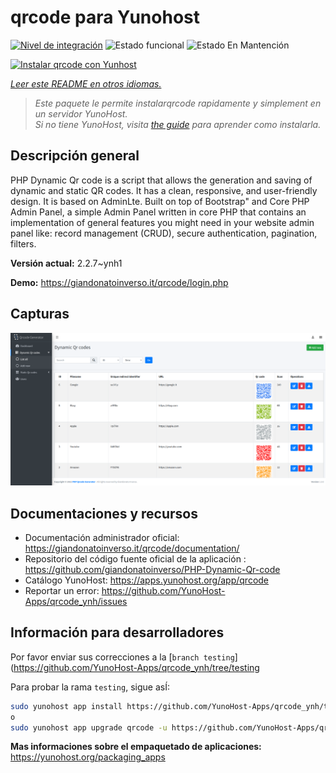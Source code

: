 <!--
Este archivo README esta generado automaticamente<https://github.com/YunoHost/apps/tree/master/tools/readme_generator>
No se debe editar a mano.
-->

# qrcode para Yunohost

[![Nivel de integración](https://dash.yunohost.org/integration/qrcode.svg)](https://dash.yunohost.org/appci/app/qrcode) ![Estado funcional](https://ci-apps.yunohost.org/ci/badges/qrcode.status.svg) ![Estado En Mantención](https://ci-apps.yunohost.org/ci/badges/qrcode.maintain.svg)

[![Instalar qrcode con Yunhost](https://install-app.yunohost.org/install-with-yunohost.svg)](https://install-app.yunohost.org/?app=qrcode)

*[Leer este README en otros idiomas.](./ALL_README.md)*

> *Este paquete le permite instalarqrcode rapidamente y simplement en un servidor YunoHost.*  
> *Si no tiene YunoHost, visita [the guide](https://yunohost.org/install) para aprender como instalarla.*

## Descripción general

PHP Dynamic Qr code is a script that allows the generation and saving of dynamic and static QR codes. It has a clean, responsive, and user-friendly design. It is based on AdminLte. Built on top of Bootstrap" and Core PHP Admin Panel, a simple Admin Panel written in core PHP that contains an implementation of general features you might need in your website admin panel like: record management (CRUD), secure authentication, pagination, filters.

**Versión actual:** 2.2.7~ynh1

**Demo:** <https://giandonatoinverso.it/qrcode/login.php>

## Capturas

![Captura de qrcode](./doc/screenshots/screenshot.png)

## Documentaciones y recursos

- Documentación administrador oficial: <https://giandonatoinverso.it/qrcode/documentation/>
- Repositorio del código fuente oficial de la aplicación : <https://github.com/giandonatoinverso/PHP-Dynamic-Qr-code>
- Catálogo YunoHost: <https://apps.yunohost.org/app/qrcode>
- Reportar un error: <https://github.com/YunoHost-Apps/qrcode_ynh/issues>

## Información para desarrolladores

Por favor enviar sus correcciones a la [`branch testing`](https://github.com/YunoHost-Apps/qrcode_ynh/tree/testing

Para probar la rama `testing`, sigue asÍ:

```bash
sudo yunohost app install https://github.com/YunoHost-Apps/qrcode_ynh/tree/testing --debug
o
sudo yunohost app upgrade qrcode -u https://github.com/YunoHost-Apps/qrcode_ynh/tree/testing --debug
```

**Mas informaciones sobre el empaquetado de aplicaciones:** <https://yunohost.org/packaging_apps>
